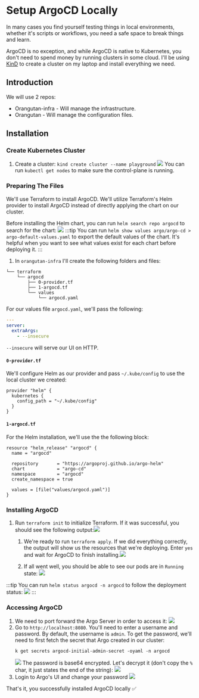 # Setup ArgoCD Locally
In many cases you find yourself testing things in local environments, whether it's scripts or workflows, you need a safe space to break things and learn.

ArgoCD is no exception, and while ArgoCD is native to Kubernetes, you don't need to spend money by running clusters in some cloud. I'll be using [KinD](https://kind.sigs.k8s.io/) to create a cluster on my laptop and install everything we need.

## Introduction
We will use 2 repos:
- Orangutan-infra - Will manage the infrastructure.
- Orangutan - Will manage the configuration files.

## Installation
### Create Kubernetes Cluster
1. Create a cluster: `kind create cluster --name playground`
![](images/installation/create-cluster.png)
You can run `kubectl get nodes` to make sure the control-plane is running.

### Preparing The Files
We'll use Terraform to install ArgoCD. We'll utilize Terraform's Helm provider to install ArgoCD instead of directly applying the chart on our cluster.

Before installing the Helm chart, you can run `helm search repo argocd` to search for the chart:
![](images/installation/helm-search-repo.png)
:::tip
      You can run `helm show values argo/argo-cd > argo-default-values.yaml` to export the default values of the chart. It's helpful when you want to see what values exist for each chart before deploying it.
:::
1. In `orangutan-infra` I'll create the following folders and files:
```
└── terraform
    └── argocd
        ├── 0-provider.tf
        ├── 1-argocd.tf
        └── values
            └── argocd.yaml
```
For our values file `argocd.yaml`, we'll pass the following:
```yaml
---
server:
  extraArgs:
    - --insecure
```
`--insecure` will serve our UI on HTTP.

#### `0-provider.tf`
We'll configure Helm as our provider and pass `~/.kube/config` to use the local cluster we created:
```hcl
provider "helm" {
  kubernetes {
    config_path = "~/.kube/config"
  }
}
```

#### `1-argocd.tf`
For the Helm installation, we'll use the the following block:
```hcl
resource "helm_release" "argocd" {
  name = "argocd"

  repository       = "https://argoproj.github.io/argo-helm"
  chart            = "argo-cd"
  namespace        = "argocd"
  create_namespace = true

  values = [file("values/argocd.yaml")]
}
```

### Installing ArgoCD
1. Run `terraform init` to initialize Terraform. If it was successful, you should see the following output:![](images/installation/tf-init.png)
   1. We're ready to run `terraform apply`. If we did everything correctly, the output will show us the resources that we're deploying. Enter `yes` and wait for ArgoCD to finish installing.![](images/installation/tf-plan-confirm.png)

   1. If all went well, you should be able to see our pods are in `Running` state:
      ![](images/installation/k-get-pods.png)

:::tip
      You can run `helm status argocd -n argocd` to follow the deployment status:
      ![](images/installation/helm-status.png)
:::
### Accessing ArgoCD
1. We need to port forward the Argo Server in order to access it:
   ![](images/installation/k-port-forward.png)
2. Go to `http://localhost:8080`. You'll need to enter a username and password.
   By default, the username is `admin`.
   To get the password, we'll need to first fetch the secret that Argo created in our cluster:
   ```shell
   k get secrets argocd-initial-admin-secret -oyaml -n argocd
   ```
   ![](images/installation/k-get-secrets.png)
   The password is base64 encrypted. Let's decrypt it (don't copy the `%` char, it just states the end of the string):
   ![](images/installation/base-decrypt.png)
3. Login to Argo's UI and change your password
   ![](images/installation/argo-ui-update-pw.png)

That's it, you successfully installed ArgoCD locally ✅

